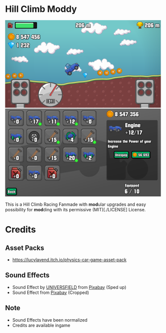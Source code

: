 # Hill Climb Moddy

![Screenshot, driving on Countryside](./static/screenshots/1.png)
![Screenshot, Upgrading in Garage](./static/screenshots/2.png)

This is a Hill Climb Racing Fanmade with **mod**ular upgrades and easy possibility for **mod**ding with its permissive (MIT)[./LICENSE] License.

# Credits

## Asset Packs
- https://lucylavend.itch.io/physics-car-game-asset-pack

## Sound Effects
- Sound Effect by <a href="https://pixabay.com/de/users/universfield-28281460/?utm_source=link-attribution&utm_medium=referral&utm_campaign=music&utm_content=121580">UNIVERSFIELD</a> from <a href="https://pixabay.com//?utm_source=link-attribution&utm_medium=referral&utm_campaign=music&utm_content=121580">Pixabay</a> (Sped up)
- Sound Effect from <a href="https://pixabay.com/sound-effects/?utm_source=link-attribution&utm_medium=referral&utm_campaign=music&utm_content=87313">Pixabay</a> (Cropped)

## Note

- Sound Effects have been normalized
- Credits are available ingame
